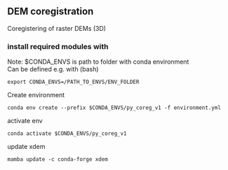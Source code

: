 ## DEM coregistration
Coregistering of raster DEMs (3D)

### install required modules with
Note:
$CONDA_ENVS is path to folder with conda environment<br>
Can be defined e.g. with (bash)
```
export CONDA_ENVS=/PATH_TO_ENVS/ENV_FOLDER
```

Create environment
```
conda env create --prefix $CONDA_ENVS/py_coreg_v1 -f environment.yml
```

activate env
```
conda activate $CONDA_ENVS/py_coreg_v1
```

update xdem
```
mamba update -c conda-forge xdem
```